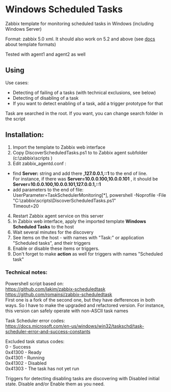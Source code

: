 # Windows Scheduled Tasks

Zabbix template for monitoring scheduled tasks in Windows (including Windows Server)

Format: zabbix 5.0 xml. It should also work on 5.2 and above (see [docs](https://www.zabbix.com/documentation/current/manual/xml_export_import/media) about template formats)

Tested with agent1 and agent2 as well

## Using

Use cases:
- Detecting of failing of a tasks (with technical exclusions, see below)
- Detecting of disabling of a task
- If you want to detect enabling of a task, add a trigger prototype for that

Task are searched in the root. If you want, you can change search folder in the script

## Installation:

1. Import the template to Zabbix web interface
2. Copy DiscoverScheduledTasks.ps1 to to Zabbix agent subfolder (c:\zabbix\scripts )
3. Edit zabbix_agentd.conf :
-  find **Server:** string and add there **,127.0.0.1,::1** to the end of line.<br>
For instance, if there was **Server=10.0.0.100,10.0.0.101** , it should be **Server=10.0.0.100,10.0.0.101,127.0.0.1,::1**
-  add parameters to the end of file:<br>
   UserParameter=TaskSchedulerMonitoring[*], powershell -Noprofile -File "C:\zabbix\scripts\DiscoverScheduledTasks.ps1"<br>
   Timeout=20<br>
4. Restart Zabbix agent service on this server
5. In Zabbix web interface, apply the imported template **Windows Scheduled Tasks** to the host
6. Wait several minutes for the discovery
7. See items on the host - with names with "Task:" or application "Scheduled tasks", and their triggers
8. Enable or disable these items or triggers.
9. Don't forget to make **action** as well for triggers with names "Scheduled task"


### Technical notes:

Powershell script based on:<br>
https://github.com/Iakim/zabbix-scheduledtask<br>
https://github.com/romainsi/zabbix-scheduledtask<br>
First one is a fork of the second one, but they have defferences in both ways. So I have to make the upgraded and refactored version. For instance, this version can safely operate with non-ASCII task names

Task Scheduler error codes:<br>
https://docs.microsoft.com/en-us/windows/win32/taskschd/task-scheduler-error-and-success-constants

Excluded task status codes:<br>
0 - Success<br>
0x41300 - Ready<br>
0x41301 - Running<br>
0x41302 - Disabled<br>
0x41303 - The task has not yet run

Triggers for detecting disabling tasks are discovering with Disabled initial state. Disable and/or Enable them as you need.
